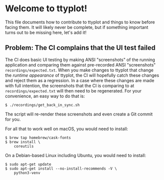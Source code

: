 # Welcome to ttyplot!

This file documents how to contribute to ttyplot and
things to know before facing them.  It will likely
never be complete, but if something important
turns out to be missing here, let's add it!


## Problem: The CI complains that the UI test failed

The CI does basic UI testing by making ANSI "screenshots"
of the running application and comparing them
against pre-recorded ANSI "screenshots" `recordings/expected.txt`.
When you make changes to ttyplot that change the *runtime appearance* of
ttyplot, the CI will hopefully catch these changes
and reject them as a regression.  In a case where these
changes are made with full intention, the screenshots
that the CI is comparing to at `recordings/expected.txt`
will then need to be regenerated.
For your convenience, an easy way to do that is:

```console
$ ./recordings/get_back_in_sync.sh
```

The script will re-render these screenshots and even create a Git commit
for you.

For all that to work well on macOS, you would need to install:

```console
$ brew tap homebrew/cask-fonts
$ brew install \
    coreutils
```

On a Debian-based Linux including Ubuntu, you would need to install:

```console
$ sudo apt-get update
$ sudo apt-get install --no-install-recommends -V \
    python3-venv
```
